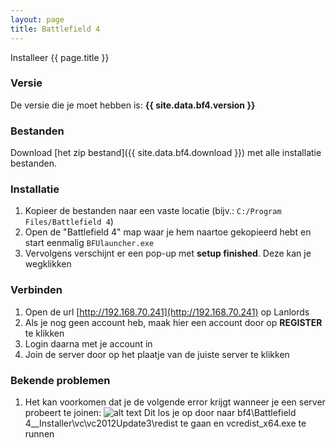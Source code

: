 ```yaml
---
layout: page
title: Battlefield 4
---
```


Installeer {{ page.title }}

### Versie

De versie die je moet hebben is: **{{ site.data.bf4.version }}**

### Bestanden

Download [het zip bestand]({{ site.data.bf4.download }}) met alle
installatie bestanden.

### Installatie

1. Kopieer de bestanden naar een vaste locatie (bijv.: `C:/Program Files/Battlefield 4`)
2. Open de "Battlefield 4" map waar je hem naartoe gekopieerd hebt en start eenmalig `BFUlauncher.exe`
3. Vervolgens verschijnt er een pop-up met **setup finished**. Deze kan je wegklikken

### Verbinden

1. Open de url [http://192.168.70.241](http://192.168.70.241) op Lanlords
2. Als je nog geen account heb, maak hier een account door op **REGISTER** te klikken
3. Login daarna met je account in
4. Join de server door op het plaatje van de juiste server te klikken

### Bekende problemen

1. Het kan voorkomen dat je de volgende error krijgt wanneer je een server probeert te joinen: 
![alt text](site.assets.bf4.errors.the-code-execution-cannot-proceed.jpg "bf4-the-code-execution-cannot-proceed.jpg")
Dit los je op door naar bf4\Battlefield 4\__Installer\vc\vc2012Update3\redist te gaan en vcredist_x64.exe te runnen
